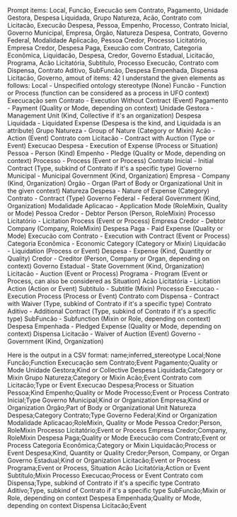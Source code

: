 Prompt items: 
Local, Funcão, Execucão sem Contrato, Pagamento, Unidade Gestora, Despesa Liquidada, Grupo Natureza, Acão, Contrato com Licitacão, Execucão Despesa, Pessoa, Empenho, Processo, Contrato Inicial, Governo Municipal, Empresa, Órgão, Natureza Despesa, Contrato, Governo Federal, Modalidade Aplicacão, Pessoa Credor, Processo Licitatório, Empresa Credor, Despesa Paga, Exeucão com Contrato, Categoria Econômica, Liquidacão, Despesa, Credor, Governo Estadual, Licitacão, Programa, Acão Licitatória, Subtítulo, Processo Execucão, Contrato com Dispensa, Contrato Aditivo, SubFuncão, Despesa Empenhada, Dispensa Licitacão, Governo, 
amout of items: 42
 I understand the given elements as follows:
Local - Unspecified ontology stereotype (None)
Funcão - Function or Process (function can be considered as a process in UFO context)
Execucação sem Contrato - Execution Without Contract (Event)
Pagamento - Payment (Quality or Mode, depending on context)
Unidade Gestora - Management Unit (Kind, Collective if it's an organization)
Despesa Liquidada - Liquidated Expense (Despesa is the kind, and Liquidada is an attribute)
Grupo Natureza - Group of Nature (Category or Mixin)
Acão - Action (Event)
Contrato com Licitacão - Contract with Auction (Type or Event)
Execucao Despesa - Execution of Expense (Process or Situation)
Pessoa - Person (Kind)
Empenho - Pledge (Quality or Mode, depending on context)
Processo - Process (Event or Process)
Contrato Inicial - Initial Contract (Type, subkind of Contrato if it's a specific type)
Governo Municipal - Municipal Government (Kind, Organization)
Empresa - Company (Kind, Organization)
Órgão - Organ (Part of Body or Organizational Unit in the given context)
Natureza Despesa - Nature of Expense (Category)
Contrato - Contract (Type)
Governo Federal - Federal Government (Kind, Organization)
Modalidade Aplicacao - Application Mode (RoleMixin, Quality or Mode)
Pessoa Credor - Debtor Person (Person, RoleMixin)
Processo Licitatório - Licitation Process (Event or Process)
Empresa Credor - Debtor Company (Company, RoleMixin)
Despesa Paga - Paid Expense (Quality or Mode)
Execucão com Contrato - Execution with Contract (Event or Process)
Categoria Econômica - Economic Category (Category or Mixin)
Liquidacão - Liquidation (Process or Event)
Despesa - Expense (Kind, Quantity or Quality)
Credor - Creditor (Person, Company or Organ, depending on context)
Governo Estadual - State Government (Kind, Organization)
Licitacão - Auction (Event or Process)
Programa - Program (Event or Process, can also be considered as Situation)
Acão Licitatória - Licitation Action (Action or Event)
Subtítulo - Subtitle (Mixin)
Processo Execucao - Execution Process (Process or Event)
Contrato com Dispensa - Contract with Waiver (Type, subkind of Contrato if it's a specific type)
Contrato Aditivo - Additional Contract (Type, subkind of Contrato if it's a specific type)
SubFuncão - Subfunction (Mixin or Role, depending on context)
Despesa Empenhada - Pledged Expense (Quality or Mode, depending on context)
Dispensa Licitacão - Waiver of Auction (Event)
Governo - Government (Kind, Organization)

Here is the output in a CSV format:
name;inferred_stereotype
Local;None
Funcão;Function
Execucação sem Contrato;Event
Pagamento;Quality or Mode
Unidade Gestora;Kind or Collective
Despesa Liquidada;Category or Mixin
Grupo Natureza;Category or Mixin
Acão;Event
Contrato com Licitacão;Type or Event
Execucao Despesa;Process or Situation
Pessoa;Kind
Empenho;Quality or Mode
Processo;Event or Process
Contrato Inicial;Type
Governo Municipal;Kind or Organization
Empresa;Kind or Organization
Órgão;Part of Body or Organizational Unit
Natureza Despesa;Category
Contrato;Type
Governo Federal;Kind or Organization
Modalidade Aplicacao;RoleMixin, Quality or Mode
Pessoa Credor;Person, RoleMixin
Processo Licitatório;Event or Process
Empresa Credor;Company, RoleMixin
Despesa Paga;Quality or Mode
Execucão com Contrato;Event or Process
Categoria Econômica;Category or Mixin
Liquidacão;Process or Event
Despesa;Kind, Quantity or Quality
Credor;Person, Company, or Organ
Governo Estadual;Kind or Organization
Licitacão;Event or Process
Programa;Event or Process, Situation
Acão Licitatória;Action or Event
Subtítulo;Mixin
Processo Execucao;Process or Event
Contrato com Dispensa;Type, subkind of Contrato if it's a specific type
Contrato Aditivo;Type, subkind of Contrato if it's a specific type
SubFuncão;Mixin or Role, depending on context
Despesa Empenhada;Quality or Mode, depending on context
Dispensa Licitacão;Event
